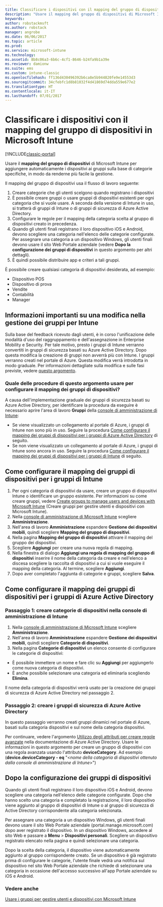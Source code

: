 ```yaml
---
title: Classificare i dispositivi con il mapping del gruppo di dispositivi
description: "Usare il mapping del gruppo di dispositivi di Microsoft Intune per raggruppare i dispositivi in categorie specifiche in modo da renderne più facile la gestione."
keywords: 
author: robstackmsft
ms.author: robstack
manager: angrobe
ms.date: 06/06/2017
ms.topic: article
ms.prod: 
ms.service: microsoft-intune
ms.technology: 
ms.assetid: 8b8c06a3-6b6c-4cf1-8646-b24fa9b1a39e
ms.reviewer: damionw
ms.suite: ems
ms.custom: intune-classic
ms.openlocfilehash: ff136d430496392b6ca8e5b944820fe9e14553d3
ms.sourcegitcommit: 34cfebfc1d8b81032f4d41869d74dda559e677e2
ms.translationtype: HT
ms.contentlocale: it-IT
ms.lasthandoff: 07/01/2017
---
```

# <a name="categorize-devices-with-device-group-mapping-in-microsoft-intune"></a>Classificare i dispositivi con il mapping del gruppo di dispositivi in Microsoft Intune

[!INCLUDE[classic-portal](../includes/classic-portal.md)]

Usare il **mapping del gruppo di dispositivi** di Microsoft Intune per aggiungere automaticamente i dispositivi ai gruppi sulla base di categorie specifiche, in modo da renderne più facile la gestione. 

Il mapping del gruppo di dispositivi usa il flusso di lavoro seguente:
1. Creare categorie che gli utenti scelgono quando registrano i dispositivi
2. È possibile creare gruppi o usare gruppi di dispositivi esistenti per ogni categoria che si vuole usare. A seconda della versione di Intune in uso, si tratterà di gruppi di Intune o di gruppi di sicurezza di Azure Active Directory.
2. Configurare le regole per il mapping della categoria scelta al gruppo di dispositivi creato in precedenza.
3. Quando gli utenti finali registrano il loro dispositivo iOS e Android, devono scegliere una categoria nell'elenco delle categorie configurate. Per assegnare una categoria a un dispositivo Windows, gli utenti finali devono usare il sito Web Portale aziendale (vedere **Dopo la configurazione dei gruppi di dispositivi** in questo argomento per altri dettagli).
4. È quindi possibile distribuire app e criteri a tali gruppi.

È possibile creare qualsiasi categoria di dispositivi desiderata, ad esempio:
* Dispositivo POS
* Dispositivo di prova
* Vendite
* Contabilità
* Manager

## <a name="important-information-about-a-change-in-group-management-for-intune"></a>Informazioni importanti su una modifica nella gestione dei gruppi per Intune

Sulla base del feedback ricevuto dagli utenti, è in corso l'unificazione delle modalità d'uso del raggruppamento e dell'assegnazione in Enterprise Mobility e Security. Per tale motivo, presto i gruppi di Intune verranno convertiti in gruppi di sicurezza basati su Azure Active Directory. Dopo questa modifica la creazione di gruppi non avverrà più con Intune. I gruppi verranno creati nel portale di Azure. Questa modifica verrà introdotta in modo graduale. Per informazioni dettagliate sulla modifica e sulle fasi previste, vedere [questo argomento](use-groups-to-manage-users-and-devices-with-microsoft-intune.md).

### <a name="which-procedure-in-this-topic-should-you-use-to-configure-device-group-mapping"></a>Quale delle procedure di questo argomento usare per configurare il mapping dei gruppi di dispositivi?

A causa dell'implementazione graduale dei gruppi di sicurezza basati su Azure Active Directory, per identificare la procedura da eseguire è necessario aprire l'area di lavoro **Gruppi** della [console di amministrazione di Intune](https://manage.microsoft.com):

-  Se viene visualizzato un collegamento al portale di Azure, i gruppi di Intune non sono più in uso. Seguire la procedura [Come configurare il mapping dei gruppi di dispositivi per i gruppi di Azure Active Directory](/intune-classic/deploy-use/categorize-devices-with-device-group-mapping-in-microsoft-intune#how-to-configure-device-group-mapping-for-azure-active-directory-groups) di seguito.
-  Se non viene visualizzato un collegamento al portale di Azure, i gruppi di Intune sono ancora in uso. Seguire la procedura [Come configurare il mapping dei gruppi di dispositivi per i gruppi di Intune](/intune-classic/deploy-use/categorize-devices-with-device-group-mapping-in-microsoft-intune#how-to-configure-device-group-mapping-for-intune-groups) di seguito.

## <a name="how-to-configure-device-group-mapping-for-intune-groups"></a>Come configurare il mapping dei gruppi di dispositivi per i gruppi di Intune
1. Per ogni categoria di dispositivi da usare, creare un gruppo di dispositivi Intune o identificare un gruppo esistente. Per informazioni su come creare gruppi, vedere [Create groups to manage users and devices with Microsoft Intune](use-groups-to-manage-users-and-devices-with-microsoft-intune.md) (Creare gruppi per gestire utenti e dispositivi con Microsoft Intune).
2. Nella [console di amministrazione di Microsoft Intune](https://manage.microsoft.com) scegliere **Amministrazione**.
3. Nell'area di lavoro **Amministrazione** espandere **Gestione dei dispositivi mobili**, quindi scegliere **Mapping del gruppo di dispositivi**.
4. Nella pagina **Mapping del gruppo di dispositivi** attivare il mapping del gruppo dei dispositivi.
5. Scegliere **Aggiungi** per creare una nuova regola di mapping.
6. Nella finestra di dialogo **Aggiungi una regola di mapping del gruppo di dispositivi** inserire il nome della categoria da creare e nell'elenco a discesa scegliere la raccolta di dispositivi a cui si vuole eseguire il mapping della categoria. Al termine, scegliere **Aggiungi**.
7. Dopo aver completato l'aggiunta di categorie e gruppi, scegliere **Salva**.



## <a name="how-to-configure-device-group-mapping-for-azure-active-directory-groups"></a>Come configurare il mapping dei gruppi di dispositivi per i gruppi di Azure Active Directory

### <a name="step-1---create-device-categories-in-the-intune-administration-console"></a>Passaggio 1: creare categorie di dispositivi nella console di amministrazione di Intune
1. Nella [console di amministrazione di Microsoft Intune](https://manage.microsoft.com) scegliere **Amministrazione**.
3. Nell'area di lavoro **Amministrazione** espandere **Gestione dei dispositivi mobili**, quindi scegliere **Categorie di dispositivi**.
4. Nella pagina **Categorie di dispositivi** un elenco consente di configurare le categorie di dispositivi: 
- È possibile immettere un nome e fare clic su **Aggiungi** per aggiungerlo come nuova categoria di dispositivi.
- È anche possibile selezionare una categoria ed eliminarla scegliendo **Elimina**.

Il nome della categoria di dispositivi verrà usato per la creazione dei gruppi di sicurezza di Azure Active Directory nel passaggio 2.

### <a name="step-2---create-azure-active-directory-security-groups"></a>Passaggio 2: creare i gruppi di sicurezza di Azure Active Directory

In questo passaggio verranno creati gruppi dinamici nel portale di Azure, basati sulla categoria dispositivi e sul nome della categoria dispositivi.

Per continuare, vedere l'argomento [Utilizzo degli attributi per creare regole avanzate](https://azure.microsoft.com/documentation/articles/active-directory-accessmanagement-groups-with-advanced-rules/#using-attributes-to-create-rules-for-device-objects) nella documentazione di Azure Active Directory.
Usare le informazioni in questo argomento per creare un gruppo di dispositivi con una regola avanzata usando l'attributo **deviceCategory**.
Ad esempio (**device.deviceCategory - eq** "<*nome della categoria di dispositivi ottenuto dalla console di amministrazione di Intune*>")


## <a name="after-you-configure-device-groups"></a>Dopo la configurazione dei gruppi di dispositivi

Quando gli utenti finali registrano il loro dispositivo iOS e Android, devono scegliere una categoria nell'elenco delle categorie configurate. Dopo che hanno scelto una categoria e completato la registrazione, il loro dispositivo viene aggiunto al gruppo di dispositivi di Intune o al gruppo di sicurezza di Active Directory corrispondente alla categoria selezionata.

Per assegnare una categoria a un dispositivo Windows, gli utenti finali devono usare il sito Web Portale aziendale (portal.manage.microsoft.com) dopo aver registrato il dispositivo. In un dispositivo Windows, accedere al sito Web e passare a **Menu** > **Dispositivi personali**. Scegliere un dispositivo registrato elencato nella pagina e quindi selezionare una categoria. 

Dopo la scelta della categoria, il dispositivo viene automaticamente aggiunto al gruppo corrispondente creato. Se un dispositivo è già registrato prima di configurare le categorie, l'utente finale vedrà una notifica sul dispositivo nel sito Web Portale aziendale che richiede di selezionare una categoria in occasione dell'accesso successivo all'app Portale aziendale su iOS e Android.



### <a name="see-also"></a>Vedere anche
[Usare i gruppi per gestire utenti e dispositivi con Microsoft Intune](use-groups-to-manage-users-and-devices-with-microsoft-intune.md)
